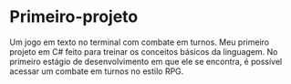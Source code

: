# Primeiro-projeto
Um jogo em texto no terminal com combate em turnos. Meu primeiro projeto em C# feito para treinar os conceitos básicos da linguagem.
No primeiro estágio de desenvolvimento em que ele se encontra, é possível acessar um combate em turnos no estilo RPG.
